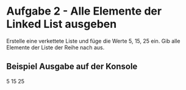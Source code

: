 # Aufgabe 2 - Alle Elemente der Linked List ausgeben

Erstelle eine verkettete Liste und füge die Werte 5, 15, 25 ein.
Gib alle Elemente der Liste der Reihe nach aus.

## Beispiel Ausgabe auf der Konsole

5
15
25
